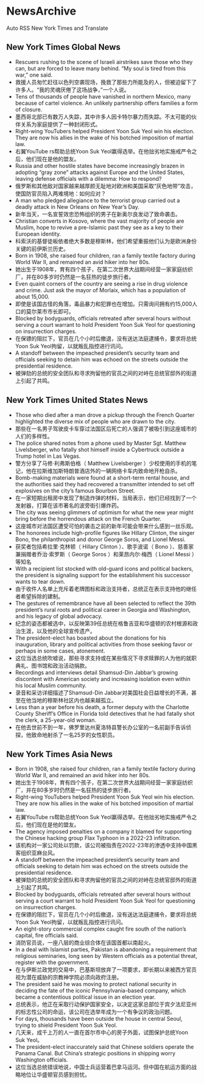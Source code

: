 # NewsArchive
Auto RSS New York Times and Translate

## New York Times Global News
* Rescuers rushing to the scene of Israeli airstrikes save those who they can, but are forced to leave many behind. “My soul is tired from this war,” one said.
* 救援人员匆忙赶往以色列空袭现场，挽救了那些力所能及的人，但被迫留下了许多人。“我的灵魂厌倦了这场战争，”一个人说。
* Tens of thousands of people have vanished in northern Mexico, many because of cartel violence. An unlikely partnership offers families a form of closure.
* 墨西哥北部已有数万人失踪，其中许多人因卡特尔暴力而失踪。不太可能的伙伴关系为家庭提供了一种封闭形式。
* Right-wing YouTube​rs helped President Yoon Suk Yeol​ win his election. They are now his allies in the wake of his botched imposition of martial law.
* 右翼YouTube rs帮助总统Yoon Suk Yeol赢得选举。在他拙劣地实施戒严令之后，他们现在是他的盟友。
* Russia and other hostile states have become increasingly brazen in adopting “gray zone” attacks against Europe and the United States, leaving defense officials with a dilemma: How to respond?
* 俄罗斯和其他敌对国家越来越厚颜无耻地对欧洲和美国采取“灰色地带”攻击，使国防官员陷入两难境地：如何应对？
* A man who pledged allegiance to the terrorist group carried out a deadly attack in New Orleans on New Year’s Day.
* 新年当天，一名宣誓效忠恐怖组织的男子在新奥尔良发动了致命袭击。
* Christian converts in Kosovo, where the vast majority of people are Muslim, hope to revive a pre-Islamic past they see as a key to their European identity.
* 科索沃的基督徒皈依者绝大多数是穆斯林，他们希望重振他们认为是欧洲身份关键的前伊斯兰历史。
* Born in 1908, she raised four children, ran a family textile factory during World War II, and remained an avid hiker into her 80s.
* 她出生于1908年，育有四个孩子，在第二次世界大战期间经营一家家庭纺织厂，并在80多岁时仍然是一名狂热的徒步旅行者。
* Even quaint corners of the country are seeing a rise in drug violence and crime. Just ask the mayor of Morlaix, which has a population of about 15,000.
* 即使是该国古怪的角落，毒品暴力和犯罪也在增加。只需询问拥有约15,000人口的莫尔莱市市长即可。
* Blocked by bodyguards, officials retreated after several hours without serving a court warrant to hold President Yoon Suk Yeol for questioning on insurrection charges.
* 在保镖的阻拦下，官员在几个小时后撤退，没有送达法庭逮捕令，要求将总统Yoon Suk Yeol拘留，以就叛乱指控进行讯问。
* A standoff between the impeached president’s security team and officials seeking to detain him was echoed on the streets outside the presidential residence.
* 被弹劾的总统的安全团队和寻求拘留他的官员之间的对峙在总统官邸外的街道上引起了共鸣。

## New York Times United States News
* Those who died after a man drove a pickup through the French Quarter highlighted the diverse mix of people who are drawn to the city.
* 那些在一名男子驾驶皮卡车穿过法国区后死亡的人强调了被吸引到这座城市的人们的多样性。
* The police shared notes from a phone used by Master Sgt. Matthew Livelsberger, who fatally shot himself inside a Cybertruck outside a Trump hotel in Las Vegas.
* 警方分享了马修·利弗斯伯格（ Matthew Livelsberger ）少校使用的手机的笔记，他在拉斯维加斯特朗普酒店外的一辆网络卡车内致命地开枪自杀。
* Bomb-making materials were found at a short-term rental house, and the authorities said they had recovered a transmitter intended to set off explosives on the city’s famous Bourbon Street.
* 在一家短期出租房中发现了制造炸弹的材料，当局表示，他们已经找到了一个发射器，打算在该市著名的波旁街引爆炸药。
* The city was seeing glimmers of optimism for what the new year might bring before the horrendous attack on the French Quarter.
* 这座城市对法国区遭受可怕的袭击之前的新年可能会带来什么感到一丝乐观。
* The honorees include high-profile figures like Hillary Clinton, the singer Bono, the philanthropist and donor George Soros, and Lionel Messi.
* 获奖者包括希拉里·克林顿（ Hillary Clinton ）、歌手波诺（ Bono ）、慈善家兼捐赠者乔治·索罗斯（ George Soros ）和莱昂内尔·梅西（ Lionel Messi ）等知名
* With a recipient list stocked with old-guard icons and political backers, the president is signaling support for the establishment his successor wants to tear down.
* 由于收件人名单上充斥着老牌图标和政治支持者，总统正在表示支持他的继任者希望拆除的建制。
* The gestures of remembrance have all been selected to reflect the 39th president’s rural roots and political career in Georgia and Washington, and his legacy of global advocacy.
* 纪念的姿态都被选中，以反映第39任总统在格鲁吉亚和华盛顿的农村根源和政治生涯，以及他的全球宣传遗产。
* The president-elect has boasted about the donations for his inauguration, library and political activities from those seeking favor or perhaps in some cases, atonement.
* 这位当选总统吹嘘说，那些寻求支持或在某些情况下寻求赎罪的人为他的就职典礼、图书馆和政治活动捐款。
* Recordings and interviews detail Shamsud-Din Jabbar’s growing discontent with American society and increasing isolation even within his local Muslim community.
* 录音和采访详细描述了Shamsud-Din Jabbar对美国社会日益增长的不满，甚至在他当地的穆斯林社区内也越来越孤立。
* Less than a year before his death, a former deputy with the Charlotte County Sheriff’s Office in Florida told detectives that he had fatally shot the clerk, a 25-year-old woman.
* 在他去世前不到一年，佛罗里达州夏洛特县警长办公室的一名前副手告诉侦探，他致命地射杀了一名25岁的女性职员。

## New York Times Asia News
* Born in 1908, she raised four children, ran a family textile factory during World War II, and remained an avid hiker into her 80s.
* 她出生于1908年，育有四个孩子，在第二次世界大战期间经营一家家庭纺织厂，并在80多岁时仍然是一名狂热的徒步旅行者。
* Right-wing YouTube​rs helped President Yoon Suk Yeol​ win his election. They are now his allies in the wake of his botched imposition of martial law.
* 右翼YouTube rs帮助总统Yoon Suk Yeol赢得选举。在他拙劣地实施戒严令之后，他们现在是他的盟友。
* The agency imposed penalties on a company it blamed for supporting the Chinese hacking group Flax Typhoon in a 2022-23 infiltration.
* 该机构对一家公司处以罚款，该公司被指责在2022-23年的渗透中支持中国黑客组织亚麻台风。
* A standoff between the impeached president’s security team and officials seeking to detain him was echoed on the streets outside the presidential residence.
* 被弹劾的总统的安全团队和寻求拘留他的官员之间的对峙在总统官邸外的街道上引起了共鸣。
* Blocked by bodyguards, officials retreated after several hours without serving a court warrant to hold President Yoon Suk Yeol for questioning on insurrection charges.
* 在保镖的阻拦下，官员在几个小时后撤退，没有送达法庭逮捕令，要求将总统Yoon Suk Yeol拘留，以就叛乱指控进行讯问。
* An eight-story commercial complex caught fire south of the nation’s capital, fire officials said.
* 消防官员说，一座八层的商业综合体在该国首都以南起火。
* In a deal with Islamist parties, Pakistan is abandoning a requirement that religious seminaries, long seen by Western officials as a potential threat, register with the government.
* 在与伊斯兰政党的交易中，巴基斯坦放弃了一项要求，即长期以来被西方官员视为潜在威胁的宗教神学院必须向政府注册。
* The president said he was moving to protect national security in deciding the fate of the iconic Pennsylvania-based company, which became a contentious political issue in an election year.
* 总统表示，他正在采取行动保护国家安全，以决定这家总部位于宾夕法尼亚州的标志性公司的命运，该公司在选举年成为一个有争议的政治问题。
* For days, thousands have been outside the house in central Seoul, trying to shield President Yoon Suk Yeol.
* 几天来，成千上万的人一直在首尔市中心的房子外面，试图保护总统Yoon Suk Yeol。
* The president-elect inaccurately said that Chinese soldiers operate the Panama Canal. But China’s strategic positions in shipping worry Washington officials.
* 这位当选总统错误地说，中国士兵运营着巴拿马运河。但中国在航运方面的战略地位让华盛顿官员感到担忧。

